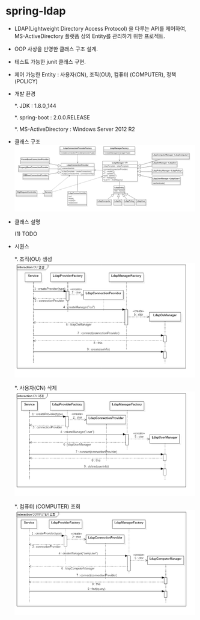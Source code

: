 # spring-ldap

* LDAP(Lightweight Directory Access Protocol) 을 다루는 API를 제어하여, MS-ActiveDirectory 플랫폼 상의 Entity를 관리하기 위한 프로젝트.

* OOP 사상을 반영한 클래스 구조 설계.

* 테스트 가능한 junit 클래스 구현.

* 제어 가능한 Entity : 사용자(CN), 조직(OU), 컴퓨터 (COMPUTER), 정책(POLICY)


* 개발 환경

	*. JDK : 1.8.0_144
	
	*. spring-boot : 2.0.0.RELEASE
	
	*. MS-ActiveDirectory : Windows Server 2012 R2
	
	
* 클래스 구조
![](/images/class.png)

* 클래스 설명

	(1) TODO
	
* 시퀀스

	*. 조직(OU) 생성	
	![](/images/sequence_create.png)

	*. 사용자(CN) 삭제
	![](/images/sequence_delete.png)

	*. 컴퓨터 (COMPUTER) 조회
	![](/images/sequence_find.png)
